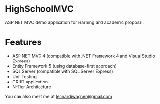HighSchoolMVC
=============

ASP.NET MVC demo application for learning and academic proposal.

Features
=============
- ASP.NET MVC 4 (compatible with .NET Framework 4 and Visual Studio Express)
- Entity Framework 5 (using database-first approach)
- SQL Server (compatible with SQL Server Express)
- Unit Testing
- CRUD application
- N-Tier Architecture

You can also meet me at leonardiwagner@gmail.com
